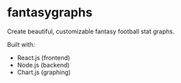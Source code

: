# fantasygraphs
Create beautiful, customizable fantasy football stat graphs.

Built with:
- React.js (frontend)
- Node.js (backend)
- Chart.js (graphing)
